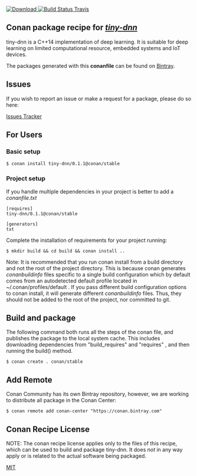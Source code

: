 [![Download](https://api.bintray.com/packages/conan-community/conan/tiny-dnn%3Aconan/images/download.svg) ](https://bintray.com/conan-community/conan/tiny-dnn%3Aconan/_latestVersion)
[![Build Status Travis](https://travis-ci.org/conan-community/conan-tiny-dnn.svg)](https://travis-ci.org/conan-community/conan-tiny-dnn)

## Conan package recipe for [*tiny-dnn*](https://github.com/tiny-dnn/tiny-dnn)

tiny-dnn is a C++14 implementation of deep learning. It is suitable for deep learning on limited computational resource, embedded systems and IoT devices.

The packages generated with this **conanfile** can be found on [Bintray](https://bintray.com/conan-community/conan/tiny-dnn%3Aconan).


## Issues

If you wish to report an issue or make a request for a package, please do so here:

[Issues Tracker](https://github.com/conan-community/community/issues)


## For Users

### Basic setup

    $ conan install tiny-dnn/0.1.1@conan/stable

### Project setup

If you handle multiple dependencies in your project is better to add a *conanfile.txt*

    [requires]
    tiny-dnn/0.1.1@conan/stable

    [generators]
    txt

Complete the installation of requirements for your project running:

    $ mkdir build && cd build && conan install ..

Note: It is recommended that you run conan install from a build directory and not the root of the project directory.  This is because conan generates *conanbuildinfo* files specific to a single build configuration which by default comes from an autodetected default profile located in ~/.conan/profiles/default .  If you pass different build configuration options to conan install, it will generate different *conanbuildinfo* files.  Thus, they should not be added to the root of the project, nor committed to git.


## Build and package

The following command both runs all the steps of the conan file, and publishes the package to the local system cache.  This includes downloading dependencies from "build_requires" and "requires" , and then running the build() method.

    $ conan create . conan/stable




## Add Remote

Conan Community has its own Bintray repository, however, we are working to distribute all package in the Conan Center:

    $ conan remote add conan-center "https://conan.bintray.com"


## Conan Recipe License

NOTE: The conan recipe license applies only to the files of this recipe, which can be used to build and package tiny-dnn.
It does *not* in any way apply or is related to the actual software being packaged.

[MIT](LICENSE)
